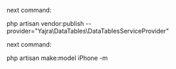 next command:

php artisan vendor:publish --provider="Yajra\DataTables\DataTablesServiceProvider"


next command:

php artisan make:model iPhone -m